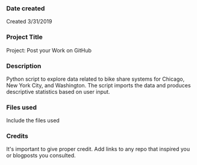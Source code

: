 ### Date created
Created 3/31/2019

### Project Title
Project: Post your Work on GitHub

### Description
Python script to explore data related to bike share systems for Chicago, New York City, 
and Washington. The script imports the data and produces descriptive statistics based on
user input.

### Files used
Include the files used

### Credits
It's important to give proper credit. Add links to any repo that inspired you or blogposts you consulted.

